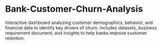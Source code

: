 # Bank-Customer-Churn-Analysis
Interactive dashboard analyzing customer demographics, behavior, and financial data to identify key drivers of churn. Includes datasets, business requirement document, and insights to help banks improve customer retention.
